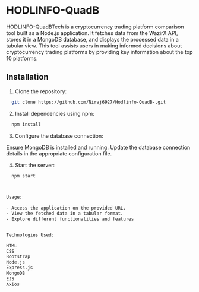 
# HODLINFO-QuadB

HODLINFO-QuadBTech is a cryptocurrency trading platform comparison tool built as a Node.js application. It fetches data from the WazirX API, stores it in a MongoDB database, and displays the processed data in a tabular view. This tool assists users in making informed decisions about cryptocurrency trading platforms by providing key information about the top 10 platforms.




## Installation

1. Clone the repository:

```bash
  git clone https://github.com/Niraj6927/Hodlinfo-QuadB-.git
```
2. Install dependencies using npm:
```bash
  npm install
```
3. Configure the database connection:

Ensure MongoDB is installed and running.
Update the database connection details in the appropriate configuration file.

4. Start the server:
```bash
  npm start
  


Usage:

- Access the application on the provided URL.
- View the fetched data in a tabular format.
- Explore different functionalities and features


Technologies Used:

HTML
CSS
Bootstrap
Node.js
Express.js
MongoDB
EJS
Axios

